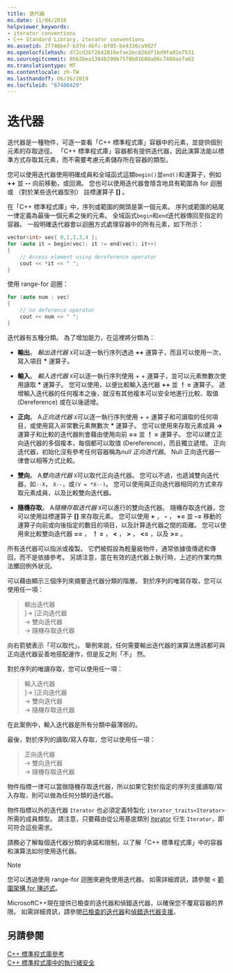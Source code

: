 ```yaml
---
title: 迭代器
ms.date: 11/04/2016
helpviewer_keywords:
- iterator conventions
- C++ Standard Library, iterator conventions
ms.assetid: 2f746be7-b37d-4bfc-bf05-be4336ca982f
ms.openlocfilehash: d72cd26f2642816efae2ec826df1bd9fa02e7531
ms.sourcegitcommit: 8bb2bea1384b290b7570b01608a86c7488ae7a02
ms.translationtype: MT
ms.contentlocale: zh-TW
ms.lasthandoff: 06/26/2019
ms.locfileid: "67400429"
---
```

# <a name="iterators"></a>迭代器

迭代器是一種物件，可逐一查看「C++ 標準程式庫」容器中的元素，並提供個別元素的存取途徑。 「C++ 標準程式庫」容器都有提供迭代器，因此演算法能以標準方式存取其元素，而不需要考慮元素儲存所在容器的類型。

您可以使用迭代器使用明確成員和全域函式這類`begin()`並`end()`和運算子，例如 **++** 並 **--** 向前移動，或回溯。 您也可以使用迭代器會隱含地具有範圍為 for 迴圈或 （對於某些迭代器型別） 註標運算子 **\[]** 。

在「C++ 標準程式庫」中，序列或範圍的開頭是第一個元素。 序列或範圍的結尾一律定義為最後一個元素之後的元素。 全域函式`begin`和`end`迭代器傳回至指定的容器。 一般明確迭代器會以迴圈方式處理容器中的所有元素，如下所示：

```cpp
vector<int> vec{ 0,1,2,3,4 };
for (auto it = begin(vec); it != end(vec); it++)
{
    // Access element using dereference operator
    cout << *it << " ";
}
```

使用 range-for 迴圈：

```cpp
for (auto num : vec)
{
    // no deference operator
    cout << num << " ";
}
```

迭代器有五種分類。 為了增加能力，在這裡將分類為：

- **輸出**。 *輸出迭代器* `X`可以逐一執行序列透過 **++** 運算子，而且可以使用一次，寫入項目 __\*__ 運算子。

- **輸入**。 *輸入迭代器* `X`可以逐一執行序列使用 + + 運算子，並可以元素無數次使用讀取 **&ast;** 運算子。 您可以使用，以便比較輸入迭代器 **++** 並 **！ =** 運算子。 遞增輸入迭代器的任何複本之後，就沒有其他複本可以安全地進行比較、取值 (Dereference) 或在以後遞增。

- **正向**。 A*正向迭代器* `X`可以逐一執行序列使用 + + 運算子和可讀取的任何項目，或使用寫入非常數元素無數次 **&ast;** 運算子。 您可以使用來存取元素成員 **->** 運算子和比較的迭代器則會藉由使用向前 **==** 並 **！ =** 運算子。 您可以建立正向迭代器的多個複本，每個都可以取值 (Dereference)，而且獨立遞增。 正向迭代器，初始化沒有參考任何容器稱為*null 正向迭代器*。 Null 正向迭代器一律會以相等方式比較。

- **雙向**。 A*雙向迭代器* `X`可以取代正向迭代器。 您可以不過，也遞減雙向迭代器，如`--X`， `X--`，或`(V = *X--)`。 您可以使用與正向迭代器相同的方式來存取元素成員，以及比較雙向迭代器。

- **隨機存取**。 A*隨機存取迭代器* `X`可以進行的雙向迭代器。 隨機存取迭代器，您可以使用註標運算子 **\[]** 來存取元素。 您可以使用 **+** ， **-** ， **+=** 並 **-=** 移動的運算子向前或向後指定的數目的項目，以及計算迭代器之間的距離。 您可以使用來比較雙向迭代器 **==** ， **！ =** ，  **\<** ， **>** ， **\<=** ，以及 **>=** 。

所有迭代器可以指派或複製。 它們被假設為輕量級物件，通常依據值傳遞和傳回，而不是依據參考。 另請注意，當在有效的迭代器上執行時，上述的作業均無法擲回例外狀況。

可以藉由顯示三個序列來摘要迭代器分類的階層。 對於序列的唯寫存取，您可以使用任一項：

> 輸出迭代器<br/>
> ]-> [正向迭代器<br/>
> -> 雙向迭代器<br/>
> -> 隨機存取迭代器

向右箭號表示「可以取代」。 舉例來說，任何需要輸出迭代器的演算法應該都可與正向迭代器妥善地搭配運作，但是反之則「不」  然。

對於序列的唯讀存取，您可以使用任一項：

> 輸入迭代器<br/>
> ]-> [正向迭代器<br/>
> -> 雙向迭代器<br/>
> -> 隨機存取迭代器

在此案例中，輸入迭代器是所有分類中最薄弱的。

最後，對於序列的讀取/寫入存取，您可以使用任一項：

> 正向迭代器<br/>
> -> 雙向迭代器<br/>
> -> 隨機存取迭代器

物件指標一律可以當做隨機存取迭代器，所以如果它對於指定的序列支援讀取/寫入存取，則可以做為任何分類的迭代器。

物件指標以外的迭代器 `Iterator` 也必須定義特製化 `iterator_traits<Iterator>` 所需的成員類型。 請注意，只要藉由從公用基底類別 [iterator](../standard-library/iterator-struct.md) 衍生 `Iterator`，即可符合這些需求。

請務必了解每個迭代器分類的承諾和限制，以了解「C++ 標準程式庫」中的容器和演算法如何使用迭代器。

> [!NOTE]
> 您可以透過使用 range-for 迴圈來避免使用迭代器。 如需詳細資訊，請參閱 <<c0> [ 範圍架構 for 陳述式](../cpp/range-based-for-statement-cpp.md)。

MicrosoftC++現在提供已檢查的迭代器和偵錯迭代器，以確保您不覆寫容器的界限。 如需詳細資訊，請參閱[已檢查的迭代器](../standard-library/checked-iterators.md)和[偵錯迭代器支援](../standard-library/debug-iterator-support.md)。

## <a name="see-also"></a>另請參閱

[C++ 標準程式庫參考](../standard-library/cpp-standard-library-reference.md)<br/>
[C++ 標準程式庫中的執行緒安全](../standard-library/thread-safety-in-the-cpp-standard-library.md)<br/>
